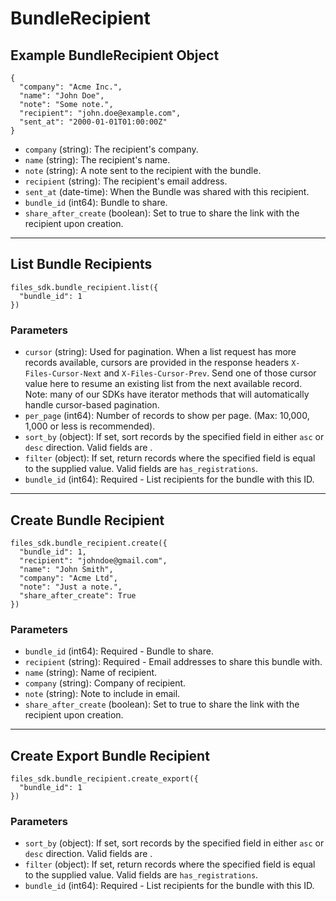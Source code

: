 # BundleRecipient

## Example BundleRecipient Object

```
{
  "company": "Acme Inc.",
  "name": "John Doe",
  "note": "Some note.",
  "recipient": "john.doe@example.com",
  "sent_at": "2000-01-01T01:00:00Z"
}
```

* `company` (string): The recipient's company.
* `name` (string): The recipient's name.
* `note` (string): A note sent to the recipient with the bundle.
* `recipient` (string): The recipient's email address.
* `sent_at` (date-time): When the Bundle was shared with this recipient.
* `bundle_id` (int64): Bundle to share.
* `share_after_create` (boolean): Set to true to share the link with the recipient upon creation.


---

## List Bundle Recipients

```
files_sdk.bundle_recipient.list({
  "bundle_id": 1
})
```

### Parameters

* `cursor` (string): Used for pagination.  When a list request has more records available, cursors are provided in the response headers `X-Files-Cursor-Next` and `X-Files-Cursor-Prev`.  Send one of those cursor value here to resume an existing list from the next available record.  Note: many of our SDKs have iterator methods that will automatically handle cursor-based pagination.
* `per_page` (int64): Number of records to show per page.  (Max: 10,000, 1,000 or less is recommended).
* `sort_by` (object): If set, sort records by the specified field in either `asc` or `desc` direction. Valid fields are .
* `filter` (object): If set, return records where the specified field is equal to the supplied value. Valid fields are `has_registrations`.
* `bundle_id` (int64): Required - List recipients for the bundle with this ID.


---

## Create Bundle Recipient

```
files_sdk.bundle_recipient.create({
  "bundle_id": 1,
  "recipient": "johndoe@gmail.com",
  "name": "John Smith",
  "company": "Acme Ltd",
  "note": "Just a note.",
  "share_after_create": True
})
```

### Parameters

* `bundle_id` (int64): Required - Bundle to share.
* `recipient` (string): Required - Email addresses to share this bundle with.
* `name` (string): Name of recipient.
* `company` (string): Company of recipient.
* `note` (string): Note to include in email.
* `share_after_create` (boolean): Set to true to share the link with the recipient upon creation.


---

## Create Export Bundle Recipient

```
files_sdk.bundle_recipient.create_export({
  "bundle_id": 1
})
```

### Parameters

* `sort_by` (object): If set, sort records by the specified field in either `asc` or `desc` direction. Valid fields are .
* `filter` (object): If set, return records where the specified field is equal to the supplied value. Valid fields are `has_registrations`.
* `bundle_id` (int64): Required - List recipients for the bundle with this ID.
